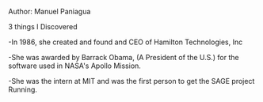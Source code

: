 Author: Manuel Paniagua

3 things I Discovered

-In 1986, she created and found and CEO of Hamilton Technologies, Inc

-She was awarded by Barrack Obama, (A President of the U.S.) for the software used in NASA's Apollo Mission.

-She was the intern at MIT and was the first person to get the SAGE project Running. 
